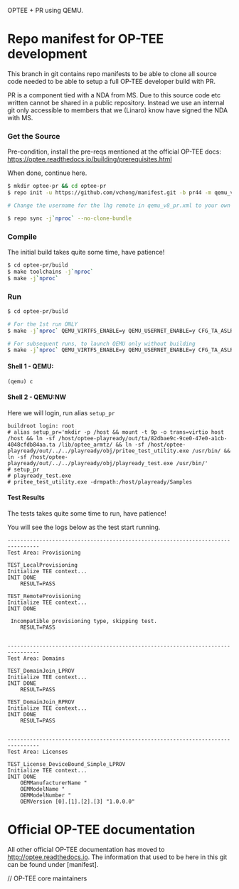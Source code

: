 OPTEE + PR using QEMU.

# Repo manifest for OP-TEE development
This branch in git contains repo manifests to be able to clone all source code needed to
be able to setup a full OP-TEE developer build with PR.

PR is a component tied with a NDA from MS.
Due to this source code etc written cannot be shared in a public repository. Instead we use an internal
git only accessible to members that we (Linaro) know have signed the NDA with MS.

### Get the Source
Pre-condition, install the pre-reqs mentioned at the official OP-TEE docs:
https://optee.readthedocs.io/building/prerequisites.html

When done, continue here.

```bash
$ mkdir optee-pr && cd optee-pr
$ repo init -u https://github.com/vchong/manifest.git -b pr44 -m qemu_v8_pr.xml

# Change the username for the lhg remote in qemu_v8_pr.xml to your own first.last name!

$ repo sync -j`nproc` --no-clone-bundle
```

### Compile
The initial build takes quite some time, have patience!

```bash
$ cd optee-pr/build
$ make toolchains -j`nproc`
$ make -j`nproc`
```

### Run
```bash
$ cd optee-pr/build

# For the 1st run ONLY
$ make -j`nproc` QEMU_VIRTFS_ENABLE=y QEMU_USERNET_ENABLE=y CFG_TA_ASLR=n run

# For subsequent runs, to launch QEMU only without building
$ make -j`nproc` QEMU_VIRTFS_ENABLE=y QEMU_USERNET_ENABLE=y CFG_TA_ASLR=n run-only
```

#### Shell 1 - QEMU:
```
(qemu) c
```

#### Shell 2 - QEMU:NW
Here we will login, run alias `setup_pr`
```
buildroot login: root
# alias setup_pr='mkdir -p /host && mount -t 9p -o trans=virtio host /host && ln -sf /host/optee-playready/out/ta/82dbae9c-9ce0-47e0-a1cb-4048cfdb84aa.ta /lib/optee_armtz/ && ln -sf /host/optee-playready/out/../../playready/obj/pritee_test_utility.exe /usr/bin/ && ln -sf /host/optee-playready/out/../../playready/obj/playready_test.exe /usr/bin/'
# setup_pr
# playready_test.exe
# pritee_test_utility.exe -drmpath:/host/playready/Samples
```

#### Test Results
The tests takes quite some time to run, have patience!

You will see the logs below as the test start running.

```
--------------------------------------------------------------------------------
Test Area: Provisioning

TEST_LocalProvisioning
Initialize TEE context...
INIT DONE
	RESULT=PASS

TEST_RemoteProvisioning
Initialize TEE context...
INIT DONE

 Incompatible provisioning type, skipping test.
	RESULT=PASS


--------------------------------------------------------------------------------
Test Area: Domains

TEST_DomainJoin_LPROV
Initialize TEE context...
INIT DONE
	RESULT=PASS

TEST_DomainJoin_RPROV
Initialize TEE context...
INIT DONE
	RESULT=PASS


--------------------------------------------------------------------------------
Test Area: Licenses

TEST_License_DeviceBound_Simple_LPROV
Initialize TEE context...
INIT DONE
	OEMManufacturerName "
	OEMModelName "
	OEMModelNumber "
	OEMVersion [0].[1].[2].[3] "1.0.0.0"
```

# Official OP-TEE documentation
All other official OP-TEE documentation has moved to
http://optee.readthedocs.io. The information that used to be here in this git
can be found under [manifest].

// OP-TEE core maintainers

[manifests]: https://optee.readthedocs.io/en/latest/building/gits/build.html#manifests
